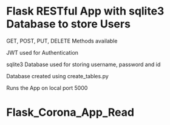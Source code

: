 # Flask RESTful App with sqlite3 Database to store Users

GET, POST, PUT, DELETE Methods available

JWT used for Authentication

sqlite3 Database used for storing username, password and id

Database created using create_tables.py

Runs the App on local port 5000
# Flask_Corona_App_Read
